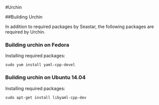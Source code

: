 #Urchin

##Building Urchin

In addition to required packages by Seastar, the following packages are required by Urchin.

### Building urchin on Fedora
Installing required packages:

```
sudo yum install yaml-cpp-devel
```

### Building urchin on Ubuntu 14.04
Installing required packages:

```
sudo apt-get install libyaml-cpp-dev
```

